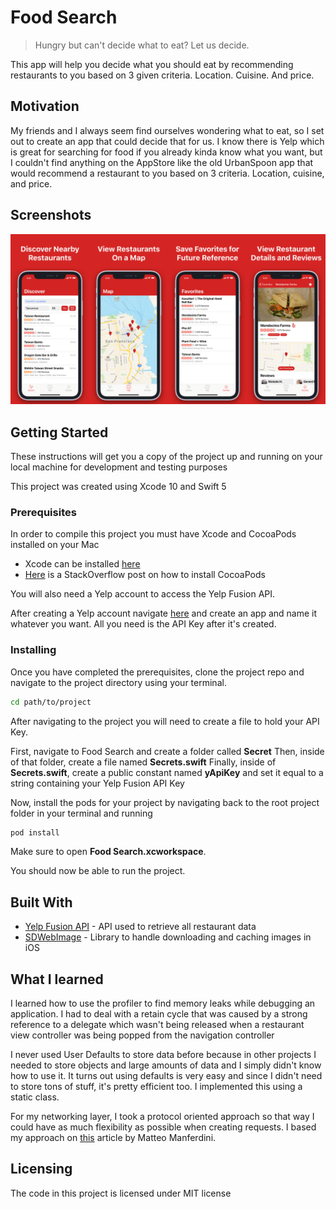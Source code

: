 # Food Search

> Hungry but can't decide what to eat? Let us decide.

This app will help you decide what you should eat by recommending restaurants to you based on 3 given criteria. Location. Cuisine. And price.

## Motivation

My friends and I always seem find ourselves wondering what to eat, so I set out to create an app that could decide that for us. I know there is Yelp which is great for searching for food if you already kinda know what you want, but I couldn't find anything on the AppStore like the old UrbanSpoon app that would recommend a restaurant to you based on 3 criteria. Location, cuisine, and price.

## Screenshots

<p>
	<img src="images/large_screenshot.png" title="Screenshots of ffood">
</p>

## Getting Started

These instructions will get you a copy of the project up and running on your local machine for development and testing purposes

This project was created using Xcode 10 and Swift 5

### Prerequisites

In order to compile this project you must have Xcode and CocoaPods installed on your Mac

* Xcode can be installed [here](https://developer.apple.com/xcode/)
* [Here](https://stackoverflow.com/questions/20755044/how-to-install-cocoapods) is a StackOverflow post on how to install CocoaPods

You will also need a Yelp account to access the Yelp Fusion API.

After creating a Yelp account navigate [here](https://www.yelp.com/developers/documentation/v3) and create an app and name it whatever you want. All you need is the API Key after it's created.

### Installing

Once you have completed the prerequisites, clone the project repo and navigate to the project directory using your terminal.

```zsh
cd path/to/project
```

After navigating to the project you will need to create a file to hold your API Key.

First, navigate to Food Search and create a folder called **Secret**
Then, inside of that folder, create a file named **Secrets.swift**
Finally, inside of **Secrets.swift**, create a public constant named **yApiKey** and set it equal to a string containing your Yelp Fusion API Key

Now, install the pods for your project by navigating back to the root project folder in your terminal and running

```zsh
pod install
```

Make sure to open **Food Search.xcworkspace**.

You should now be able to run the project.

## Built With

* [Yelp Fusion API](https://www.yelp.com/developers/documentation/v3/) - API used to retrieve all restaurant data
* [SDWebImage](https://github.com/SDWebImage/SDWebImage) - Library to handle downloading and caching images in iOS

## What I learned

I learned how to use the profiler to find memory leaks while debugging an application. I had to deal with a retain cycle that was caused by a strong reference to a delegate which wasn't being released when a restaurant view controller was being popped from the navigation controller

I never used User Defaults to store data before because in other projects I needed to store objects and large amounts of data and I simply didn't know how to use it. It turns out using defaults is very easy and since I didn't need to store tons of stuff, it's pretty efficient too. I implemented this using a static class.

For my networking layer, I took a protocol oriented approach so that way I could have as much flexibility as possible when creating requests. I based my approach on [this](https://matteomanferdini.com/network-requests-rest-apis-ios-swift/) article by Matteo Manferdini.

## Licensing

The code in this project is licensed under MIT license
